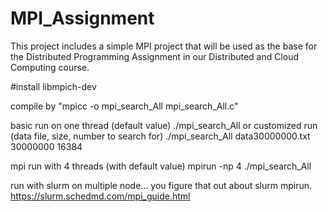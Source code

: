 # MPI_Assignment
This project includes a simple MPI project that will be used as the base for the Distributed Programming Assignment in our Distributed and Cloud Computing course.

#install  libmpich-dev



compile by "mpicc -o mpi_search_All mpi_search_All.c"

basic run on one thread (default value)
    ./mpi_search_All
or customized run (data file, size, number to search for)
    ./mpi_search_All data30000000.txt 30000000 16384

mpi run with 4 threads (with default value)
    mpirun -np 4 ./mpi_search_All

run with slurm on multiple node... you figure that out about slurm mpirun.
https://slurm.schedmd.com/mpi_guide.html
